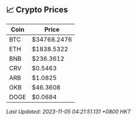 ## 📈 Crypto Prices

| Coin | Price |
| ---- | ----- |
| BTC | $34768.2476 |
| ETH | $1838.5322 |
| BNB | $236.3612 |
| CRV | $0.5463 |
| ARB | $1.0825 |
| OKB | $46.3608 |
| DOGE | $0.0684 |

_Last Updated: 2023-11-05 04:21:51.131 +0800 HKT_